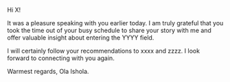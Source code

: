 Hi X!

It was a pleasure speaking with you earlier today. I am truly grateful that you took the time out of your busy schedule to share your story with me and offer valuable insight about entering the YYYY field.

I will certainly follow your recommendations to xxxx and zzzz. I look forward to connecting with you again.

Warmest regards,
Ola Ishola.